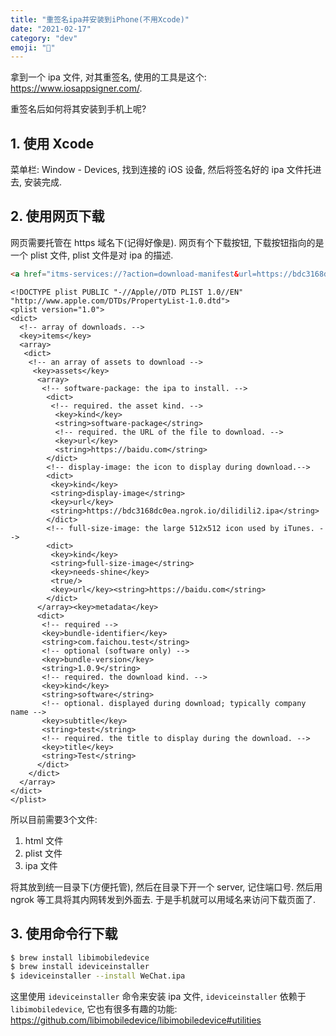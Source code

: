 ```yaml
---
title: "重签名ipa并安装到iPhone(不用Xcode)"
date: "2021-02-17"
category: "dev"
emoji: "🔏"
---
```


拿到一个 ipa 文件, 对其重签名, 使用的工具是这个: https://www.iosappsigner.com/.

重签名后如何将其安装到手机上呢?

## 1. 使用 Xcode

菜单栏: Window - Devices, 找到连接的 iOS 设备, 然后将签名好的 ipa 文件托进去,
安装完成.

## 2. 使用网页下载

网页需要托管在 https 域名下(记得好像是). 网页有个下载按钮, 下载按钮指向的是一个
plist 文件, plist 文件是对 ipa 的描述.

```html
<a href="itms-services://?action=download-manifest&url=https://bdc3168dc0ea.ngrok.io/tf.plist">download</a>
```

```plist
<!DOCTYPE plist PUBLIC "-//Apple//DTD PLIST 1.0//EN"
"http://www.apple.com/DTDs/PropertyList-1.0.dtd">
<plist version="1.0">
<dict>
  <!-- array of downloads. -->
  <key>items</key>
  <array>
   <dict>
    <!-- an array of assets to download -->
     <key>assets</key>
      <array>
       <!-- software-package: the ipa to install. -->
        <dict>
         <!-- required. the asset kind. -->
          <key>kind</key>
          <string>software-package</string>
          <!-- required. the URL of the file to download. -->
          <key>url</key>
          <string>https://baidu.com</string>
        </dict>
        <!-- display-image: the icon to display during download.-->
        <dict>
         <key>kind</key>
         <string>display-image</string>
         <key>url</key>
         <string>https://bdc3168dc0ea.ngrok.io/dilidili2.ipa</string>
        </dict>
        <!-- full-size-image: the large 512x512 icon used by iTunes. -->
        <dict>
         <key>kind</key>
         <string>full-size-image</string>
         <key>needs-shine</key>
         <true/>
         <key>url</key><string>https://baidu.com</string>
        </dict>
      </array><key>metadata</key>
      <dict>
       <!-- required -->
       <key>bundle-identifier</key>
       <string>com.faichou.test</string>
       <!-- optional (software only) -->
       <key>bundle-version</key>
       <string>1.0.9</string>
       <!-- required. the download kind. -->
       <key>kind</key>
       <string>software</string>
       <!-- optional. displayed during download; typically company name -->
       <key>subtitle</key>
       <string>test</string>
       <!-- required. the title to display during the download. -->
       <key>title</key>
       <string>Test</string>
      </dict>
    </dict>
  </array>
</dict>
</plist>
```

所以目前需要3个文件:

1. html 文件
2. plist 文件
3. ipa 文件

将其放到统一目录下(方便托管), 然后在目录下开一个 server, 记住端口号. 然后用
ngrok 等工具将其内网转发到外面去. 于是手机就可以用域名来访问下载页面了.

## 3. 使用命令行下载

```bash
$ brew install libimobiledevice
$ brew install ideviceinstaller
$ ideviceinstaller --install WeChat.ipa
```

这里使用 `ideviceinstaller` 命令来安装 ipa 文件, `ideviceinstaller` 依赖于
`libimobiledevice`, 它也有很多有趣的功能: https://github.com/libimobiledevice/libimobiledevice#utilities

